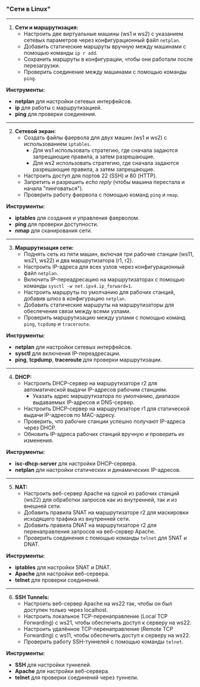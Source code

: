 ### "Сети в Linux"

---

1. **Сети и маршрутизация:**  
   - Настроить две виртуальные машины (ws1 и ws2) с указанием сетевых параметров через конфигурационный файл `netplan`.  
   - Добавить статические маршруты вручную между машинами с помощью команды `ip r add`.  
   - Сохранить маршруты в конфигурации, чтобы они работали после перезагрузки.  
   - Проверить соединение между машинами с помощью команды `ping`.  

**Инструменты:**  
- **netplan** для настройки сетевых интерфейсов.  
- **ip** для работы с маршрутизацией.  
- **ping** для проверки соединения.  

---

2. **Сетевой экран:**  
   - Создать файлы фаервола для двух машин (ws1 и ws2) с использованием `iptables`.  
     - Для ws1 использовать стратегию, где сначала задаются запрещающие правила, а затем разрешающие.  
     - Для ws2 использовать стратегию, где сначала задаются разрешающие правила, а затем запрещающие.  
   - Настроить доступ для портов 22 (SSH) и 80 (HTTP).  
   - Запретить и разрешить *echo reply* (чтобы машина перестала и начала "пинговаться").  
   - Проверить работу фаервола с помощью команд `ping` и `nmap`.  

**Инструменты:**  
- **iptables** для создания и управления фаерволом.  
- **ping** для проверки доступности.  
- **nmap** для сканирования сети.  

---

3. **Маршрутизация сети:**  
   - Поднять сеть из пяти машин, включая три рабочие станции (ws11, ws21, ws22) и два маршрутизатора (r1, r2).  
   - Настроить IP-адреса для всех узлов через конфигурационный файл `netplan`.  
   - Включить IP-переадресацию на маршрутизаторах с помощью команды `sysctl -w net.ipv4.ip_forward=1`.  
   - Настроить маршруты по умолчанию для рабочих станций, добавив шлюз в конфигурацию `netplan`.  
   - Добавить статические маршруты на маршрутизаторы для обеспечения связи между всеми узлами.  
   - Проверить маршрутизацию между узлами с помощью команд `ping`, `tcpdump` и `traceroute`.  

**Инструменты:**  
- **netplan** для настройки сетевых интерфейсов.  
- **sysctl** для включения IP-переадресации.  
- **ping**, **tcpdump**, **traceroute** для проверки маршрутизации.  

---

4. **DHCP:**  
   - Настроить DHCP-сервер на маршрутизаторе r2 для автоматической выдачи IP-адресов рабочим станциям.  
     - Указать адрес маршрутизатора по умолчанию, диапазон выдаваемых IP-адресов и DNS-сервер.  
   - Настроить DHCP-сервер на маршрутизаторе r1 для статической выдачи IP-адресов по MAC-адресу.  
   - Проверить, что рабочие станции успешно получают IP-адреса через DHCP.  
   - Обновить IP-адреса рабочих станций вручную и проверить их изменения.  

**Инструменты:**  
- **isc-dhcp-server** для настройки DHCP-сервера.  
- **netplan** для настройки статических и динамических IP-адресов.  

---

5. **NAT:**  
   - Настроить веб-сервер Apache на одной из рабочих станций (ws22) для обработки запросов как из внутренней, так и из внешней сети.  
   - Добавить правила SNAT на маршрутизаторе r2 для маскировки исходящего трафика из внутренней сети.  
   - Добавить правила DNAT на маршрутизаторе r2 для перенаправления запросов на веб-сервер Apache.  
   - Проверить соединения с помощью команды `telnet` для SNAT и DNAT.  

**Инструменты:**  
- **iptables** для настройки SNAT и DNAT.  
- **Apache** для настройки веб-сервера.  
- **telnet** для проверки соединений.  

---

6. **SSH Tunnels:**  
   - Настроить веб-сервер Apache на ws22 так, чтобы он был доступен только через localhost.  
   - Настроить локальное TCP-перенаправление (Local TCP Forwarding) с ws21, чтобы обеспечить доступ к серверу на ws22.  
   - Настроить удалённое TCP-перенаправление (Remote TCP Forwarding) с ws11, чтобы обеспечить доступ к серверу на ws22.  
   - Проверить работу SSH-туннелей с помощью команды `telnet`.  

**Инструменты:**  
- **SSH** для настройки туннелей.  
- **Apache** для настройки веб-сервера.  
- **telnet** для проверки соединений через туннели.
